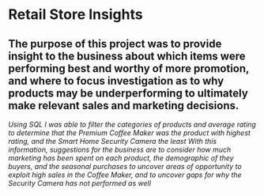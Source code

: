 # Retail Store Insights

## The purpose of this project was to provide insight to the business about which items were performing best and worthy of more promotion, and where to focus investigation as to why products may be underperforming to ultimately make relevant sales and marketing decisions.
_Using SQL I was able to filter the categories of products and average rating to determine that the Premium Coffee Maker was the product with highest rating, and the Smart Home Security Camera the least_
_With this information, suggestions for the business are to consider how much marketing has been spent on each product, the demographic of they buyers, and the seasonal purchases to uncover areas of opportunity to exploit high sales in the Coffee Maker, and to uncover gaps for why the Security Camera has not performed as well_

